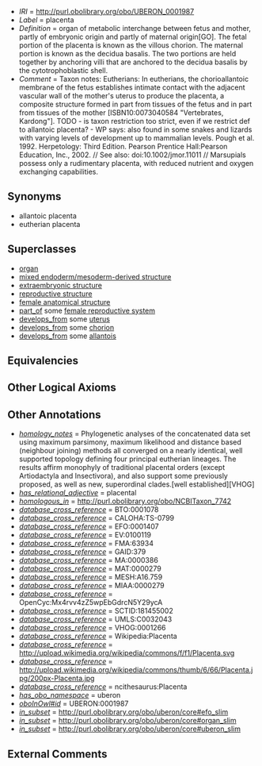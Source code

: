  * *IRI* = http://purl.obolibrary.org/obo/UBERON_0001987
 * *Label* = placenta
 * *Definition* = organ of metabolic interchange between fetus and mother, partly of embryonic origin and partly of maternal origin[GO]. The fetal portion of the placenta is known as the villous chorion.  The maternal portion is known as the decidua basalis.  The two portions are held together by anchoring villi that are anchored to the decidua basalis by the cytotrophoblastic shell.
 * *Comment* = Taxon notes: Eutherians: In eutherians, the chorioallantoic membrane of the fetus establishes intimate contact with the adjacent vascular wall of the mother's uterus to produce the placenta, a composite structure formed in part from tissues of the fetus and in part from tissues of the mother [ISBN10:0073040584 "Vertebrates, Kardong"]. TODO - is taxon restriction too strict, even if we restrict def to allantoic placenta? - WP says: also found in some snakes and lizards with varying levels of development up to mammalian levels. Pough et al. 1992. Herpetology: Third Edition. Pearson Prentice Hall:Pearson Education, Inc., 2002. // See also: doi:10.1002/jmor.11011 // Marsupials possess only a rudimentary placenta, with reduced nutrient and oxygen exchanging capabilities.

## Synonyms

 * allantoic placenta
 * eutherian placenta

## Superclasses

 * [organ](../../UBERON/62/UBERON_0000062.md)
 * [mixed endoderm/mesoderm-derived structure](../../UBERON/77/UBERON_0000077.md)
 * [extraembryonic structure](../../UBERON/78/UBERON_0000478.md)
 * [reproductive structure](../../UBERON/56/UBERON_0005156.md)
 * [female anatomical structure](../../UBERON/04/UBERON_0014404.md)
 * [part_of](../../BFO/50/BFO_0000050.md) some [female reproductive system](../../UBERON/74/UBERON_0000474.md)
 * [develops_from](../../RO/02/RO_0002202.md) some [uterus](../../UBERON/95/UBERON_0000995.md)
 * [develops_from](../../RO/02/RO_0002202.md) some [chorion](../../UBERON/24/UBERON_0003124.md)
 * [develops_from](../../RO/02/RO_0002202.md) some [allantois](../../UBERON/40/UBERON_0004340.md)

## Equivalencies


## Other Logical Axioms


## Other Annotations

 * *[homology_notes](../../UBPROP/03/UBPROP_0000003.md)* = Phylogenetic analyses of the concatenated data set using maximum parsimony, maximum likelihood and distance based (neighbour joining) methods all converged on a nearly identical, well supported topology defining four principal eutherian lineages. The results affirm monophyly of traditional placental orders (except Artiodactyla and Insectivora), and also support some previously proposed, as well as new, superordinal clades.[well established][VHOG]
 * *[has_relational_adjective](../../UBPROP/07/UBPROP_0000007.md)* = placental
 * *[homologous_in](../../core#homologous/in/core#homologous_in.md)* = http://purl.obolibrary.org/obo/NCBITaxon_7742
 * *[database_cross_reference](../../ef/oboInOwl#hasDbXref.md)* = BTO:0001078
 * *[database_cross_reference](../../ef/oboInOwl#hasDbXref.md)* = CALOHA:TS-0799
 * *[database_cross_reference](../../ef/oboInOwl#hasDbXref.md)* = EFO:0001407
 * *[database_cross_reference](../../ef/oboInOwl#hasDbXref.md)* = EV:0100119
 * *[database_cross_reference](../../ef/oboInOwl#hasDbXref.md)* = FMA:63934
 * *[database_cross_reference](../../ef/oboInOwl#hasDbXref.md)* = GAID:379
 * *[database_cross_reference](../../ef/oboInOwl#hasDbXref.md)* = MA:0000386
 * *[database_cross_reference](../../ef/oboInOwl#hasDbXref.md)* = MAT:0000279
 * *[database_cross_reference](../../ef/oboInOwl#hasDbXref.md)* = MESH:A16.759
 * *[database_cross_reference](../../ef/oboInOwl#hasDbXref.md)* = MIAA:0000279
 * *[database_cross_reference](../../ef/oboInOwl#hasDbXref.md)* = OpenCyc:Mx4rvv4zZ5wpEbGdrcN5Y29ycA
 * *[database_cross_reference](../../ef/oboInOwl#hasDbXref.md)* = SCTID:181455002
 * *[database_cross_reference](../../ef/oboInOwl#hasDbXref.md)* = UMLS:C0032043
 * *[database_cross_reference](../../ef/oboInOwl#hasDbXref.md)* = VHOG:0001266
 * *[database_cross_reference](../../ef/oboInOwl#hasDbXref.md)* = Wikipedia:Placenta
 * *[database_cross_reference](../../ef/oboInOwl#hasDbXref.md)* = http://upload.wikimedia.org/wikipedia/commons/f/f1/Placenta.svg
 * *[database_cross_reference](../../ef/oboInOwl#hasDbXref.md)* = http://upload.wikimedia.org/wikipedia/commons/thumb/6/66/Placenta.jpg/200px-Placenta.jpg
 * *[database_cross_reference](../../ef/oboInOwl#hasDbXref.md)* = ncithesaurus:Placenta
 * *[has_obo_namespace](../../ce/oboInOwl#hasOBONamespace.md)* = uberon
 * *[oboInOwl#id](../../id/oboInOwl#id.md)* = UBERON:0001987
 * *[in_subset](../../et/oboInOwl#inSubset.md)* = http://purl.obolibrary.org/obo/uberon/core#efo_slim
 * *[in_subset](../../et/oboInOwl#inSubset.md)* = http://purl.obolibrary.org/obo/uberon/core#organ_slim
 * *[in_subset](../../et/oboInOwl#inSubset.md)* = http://purl.obolibrary.org/obo/uberon/core#uberon_slim

## External Comments

